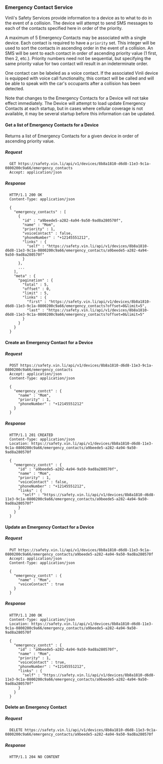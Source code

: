 ### Emergency Contact Service


Vinli's Safety Services provide information to a device as to what to do in the event of a collision.  The device will attempt to send SMS messages to each of the contacts specified here in order of the priority.

A maximum of 5 Emergency Contacts may be associated with a single device.  Each contact is required to have a `priority` set.  This integer will be used to sort the contacts in ascending order in the event of a collision.  An SMS will be sent to each contact in order of ascending priority value (1 first, then 2, etc.).  Priority numbers need not be sequential, but specifying the same priority value for two contact will result in an indeterminate order.

One contact can be labeled as a voice contact.  If the associated Vinli device is equipped with voice call functionality, this contact will be called and will be able to speak with the car's occupants after a collision has been detected.

Note that changes to the Emergency Contacts for a Device will not take effect immediately.  The Device will attempt to load update Emergency Contacts at each startup, but in cases where cellular coverage is not available, it may be several startup before this information can be updated.


#### Get a list of Emergency Contacts for a Device

Returns a list of Emergency Contacts for a given device in order of ascending priority value.

##### Request

      GET https://safety.vin.li/api/v1/devices/8b8a1810-d6d8-11e3-9c1a-0800200c9a66/emergency_contacts
      Accept: application/json

##### Response


      HTTP/1.1 200 OK
      Content-Type: application/json

      {
        "emergency_contacts" : [
          {
            "id" : "a9beede5-a282-4a94-9a50-9ad8a280570f",
            "name" : "Mom",
            "priority" : 1,
            "voiceContact" : false,
            "phoneNumber" : "+12145551212",
            "links" : {
              "self" : "https://safety.vin.li/api/v1/devices/8b8a1810-d6d8-11e3-9c1a-0800200c9a66/emergency_contacts/a9beede5-a282-4a94-9a50-9ad8a280570f"
            }
          },
          ...
        ],
        "meta" : {
          "pagination" : {
            "total" : 5,
            "offset" : 0,
            "limit" : 5,
            "links" : {
              "first" : "https://safety.vin.li/api/v1/devices/8b8a1810-d6d8-11e3-9c1a-0800200c9a66/emergency_contacts?offset=0&limit=5",
              "last" : "https://safety.vin.li/api/v1/devices/8b8a1810-d6d8-11e3-9c1a-0800200c9a66/emergency_contacts?offset=0&limit=5"
            }
          }
        }
      }



#### Create an Emergency Contact for a Device


##### Request


      POST https://safety.vin.li/api/v1/devices/8b8a1810-d6d8-11e3-9c1a-0800200c9a66/emergency_contacts
      Accept: application/json
      Content-Type: application/json

      {
        "emergency_contct" : {
          "name" : "Mom",
          "priority" : 1,
          "phoneNumber" : "+12145551212"
        }
      }


##### Response


      HTTP/1.1 201 CREATED
      Content-Type: application/json
      Location: https://safety.vin.li/api/v1/devices/8b8a1810-d6d8-11e3-9c1a-0800200c9a66/emergency_contacts/a9beede5-a282-4a94-9a50-9ad8a280570f

      {
        "emergency_contct" : {
          "id" : "a9beede5-a282-4a94-9a50-9ad8a280570f",
          "name" : "Mom",
          "priority" : 1,
          "voiceContact" : false,
          "phoneNumber" : "+12145551212",
          "links" : {
            "self" : "https://safety.vin.li/api/v1/devices/8b8a1810-d6d8-11e3-9c1a-0800200c9a66/emergency_contacts/a9beede5-a282-4a94-9a50-9ad8a280570f"
          }
        }
      }



#### Update an Emergency Contact for a Device


##### Request


      PUT https://safety.vin.li/api/v1/devices/8b8a1810-d6d8-11e3-9c1a-0800200c9a66/emergency_contacts/a9beede5-a282-4a94-9a50-9ad8a280570f
      Accept: application/json
      Content-Type: application/json

      {
        "emergency_contct" : {
          "name" : "Mom",
          "voiceContact" : true
        }
      }


##### Response


      HTTP/1.1 200 OK
      Content-Type: application/json
      Location: https://safety.vin.li/api/v1/devices/8b8a1810-d6d8-11e3-9c1a-0800200c9a66/emergency_contacts/a9beede5-a282-4a94-9a50-9ad8a280570f

      {
        "emergency_contct" : {
          "id" : "a9beede5-a282-4a94-9a50-9ad8a280570f",
          "name" : "Mom",
          "priority" : 1,
          "voiceContact" : true,
          "phoneNumber" : "+12145551212",
          "links" : {
            "self" : "https://safety.vin.li/api/v1/devices/8b8a1810-d6d8-11e3-9c1a-0800200c9a66/emergency_contacts/a9beede5-a282-4a94-9a50-9ad8a280570f"
          }
        }
      }


#### Delete an Emergency Contact


##### Request

      DELETE https://safety.vin.li/api/v1/devices/8b8a1810-d6d8-11e3-9c1a-0800200c9a66/emergency_contacts/a9beede5-a282-4a94-9a50-9ad8a280570f


##### Response

      HTTP/1.1 204 NO CONTENT
